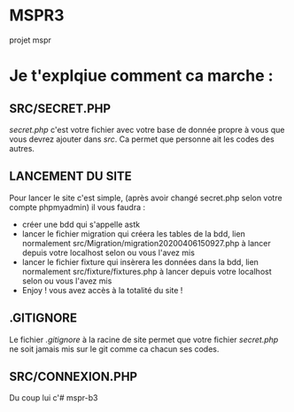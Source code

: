 # MSPR3
projet mspr

# Je t'explqiue comment ca marche :

## SRC/SECRET.PHP
*secret.php* c'est votre fichier avec votre base de donnée propre à vous que vous devrez ajouter dans *src*.
Ca permet que personne ait les codes des autres.

## LANCEMENT DU SITE
Pour lancer le site c'est simple, (après avoir changé secret.php selon votre compte phpmyadmin) il vous faudra :
- créer une bdd qui s'appelle astk
- lancer le fichier migration qui créera les tables de la bdd, lien normalement src/Migration/migration20200406150927.php à lancer depuis votre localhost selon ou vous l'avez mis
- lancer le fichier fixture qui insèrera les données dans la bdd, lien normalement src/fixture/fixtures.php à lancer depuis votre localhost selon ou vous l'avez mis
- Enjoy ! vous avez accès à la totalité du site !

## .GITIGNORE
Le fichier *.gitignore* à la racine de site permet que votre fichier *secret.php* ne soit jamais mis sur le git comme ca chacun ses codes.

## SRC/CONNEXION.PHP
Du coup lui c'# mspr-b3

